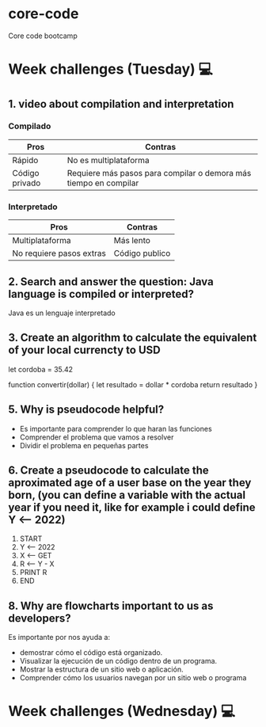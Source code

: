 # core-code
Core code bootcamp

# Week challenges (Tuesday) 💻
## 1. video about compilation and interpretation

### Compilado

| Pros | Contras |
|--|--|
| Rápido | No es multiplataforma |
| Código privado | Requiere más pasos para compilar o demora más tiempo en compilar|


### Interpretado
| Pros | Contras |
|--|--|
| Multiplataforma | Más lento |
| No requiere pasos extras | Código publico |

## 2. Search and answer the question: Java language is compiled or interpreted?

Java es un lenguaje interpretado

## 3. Create an algorithm to calculate the equivalent of your local currencty to USD

let cordoba = 35.42 

function convertir(dollar) {
    let resultado = dollar * cordoba
    return resultado
}


## 5. Why is pseudocode helpful?
 - Es importante para comprender lo que haran las funciones 
 - Comprender el problema que vamos a resolver
 - Dividir el problema en pequeñas partes

## 6. Create a pseudocode to calculate the aproximated age of a user base on the year they born, (you can define a variable with the actual year if you need it, like for example i could define Y <-- 2022)

  1. START
  2. Y <-- 2022
  3. X <-- GET
  4. R <-- Y - X
  5. PRINT R
  6. END

 ## 8. Why are flowcharts important to us as developers?
  
 Es importante por nos ayuda a:
 - demostrar cómo el código está organizado.
 - Visualizar la ejecución de un código dentro de un programa.
 - Mostrar la estructura de un sitio web o aplicación.
 - Comprender cómo los usuarios navegan por un sitio web o programa
 
# Week challenges (Wednesday) 💻
